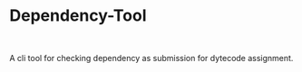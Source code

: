 <h1>Dependency-Tool</h1><br>

A cli tool for checking dependency as submission for dytecode assignment.
